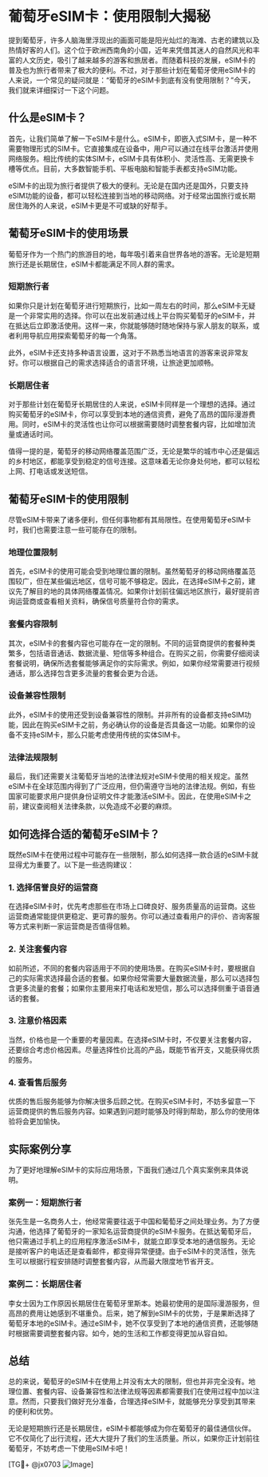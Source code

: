 # 葡萄牙eSIM卡：使用限制大揭秘

提到葡萄牙，许多人脑海里浮现出的画面可能是阳光灿烂的海滩、古老的建筑以及热情好客的人们。这个位于欧洲西南角的小国，近年来凭借其迷人的自然风光和丰富的人文历史，吸引了越来越多的游客和旅居者。而随着科技的发展，eSIM卡的普及也为旅行者带来了极大的便利。不过，对于那些计划在葡萄牙使用eSIM卡的人来说，一个常见的疑问就是：“葡萄牙的eSIM卡到底有没有使用限制？”今天，我们就来详细探讨一下这个问题。

## 什么是eSIM卡？

首先，让我们简单了解一下eSIM卡是什么。eSIM卡，即嵌入式SIM卡，是一种不需要物理形式的SIM卡。它直接集成在设备中，用户可以通过在线平台激活并使用网络服务。相比传统的实体SIM卡，eSIM卡具有体积小、灵活性高、无需更换卡槽等优点。目前，大多数智能手机、平板电脑和智能手表都支持eSIM功能。

eSIM卡的出现为旅行者提供了极大的便利。无论是在国内还是国外，只要支持eSIM功能的设备，都可以轻松连接到当地的移动网络。对于经常出国旅行或长期居住海外的人来说，eSIM卡更是不可或缺的好帮手。

## 葡萄牙eSIM卡的使用场景

葡萄牙作为一个热门的旅游目的地，每年吸引着来自世界各地的游客。无论是短期旅行还是长期居住，eSIM卡都能满足不同人群的需求。

### 短期旅行者

如果你只是计划在葡萄牙进行短期旅行，比如一周左右的时间，那么eSIM卡无疑是一个非常实用的选择。你可以在出发前通过线上平台购买葡萄牙的eSIM卡，并在抵达后立即激活使用。这样一来，你就能够随时随地保持与家人朋友的联系，或者利用导航应用探索葡萄牙的每一个角落。

此外，eSIM卡还支持多种语言设置，这对于不熟悉当地语言的游客来说非常友好。你可以根据自己的需求选择适合的语言环境，让旅途更加顺畅。

### 长期居住者

对于那些计划在葡萄牙长期居住的人来说，eSIM卡同样是一个理想的选择。通过购买葡萄牙的eSIM卡，你可以享受到本地的通信资费，避免了高昂的国际漫游费用。同时，eSIM卡的灵活性也让你可以根据需要随时调整套餐内容，比如增加流量或通话时间。

值得一提的是，葡萄牙的移动网络覆盖范围广泛，无论是繁华的城市中心还是偏远的乡村地区，都能享受到稳定的信号连接。这意味着无论你身处何地，都可以轻松上网、打电话或发送短信。

## 葡萄牙eSIM卡的使用限制

尽管eSIM卡带来了诸多便利，但任何事物都有其局限性。在使用葡萄牙eSIM卡时，我们也需要注意一些可能存在的限制。

### 地理位置限制

首先，eSIM卡的使用可能会受到地理位置的限制。虽然葡萄牙的移动网络覆盖范围较广，但在某些偏远地区，信号可能不够稳定。因此，在选择eSIM卡之前，建议先了解目的地的具体网络覆盖情况。如果你计划前往偏远地区旅行，最好提前咨询运营商或查看相关资料，确保信号质量符合你的需求。

### 套餐内容限制

其次，eSIM卡的套餐内容也可能存在一定的限制。不同的运营商提供的套餐种类繁多，包括语音通话、数据流量、短信等多种组合。在购买之前，你需要仔细阅读套餐说明，确保所选套餐能够满足你的实际需求。例如，如果你经常需要进行视频通话，那么选择包含更多流量的套餐会更为合适。

### 设备兼容性限制

此外，eSIM卡的使用还受到设备兼容性的限制。并非所有的设备都支持eSIM功能，因此在购买eSIM卡之前，务必确认你的设备是否具备这一功能。如果你的设备不支持eSIM卡，那么只能考虑使用传统的实体SIM卡。

### 法律法规限制

最后，我们还需要关注葡萄牙当地的法律法规对eSIM卡使用的相关规定。虽然eSIM卡在全球范围内得到了广泛应用，但仍需遵守当地的法律法规。例如，有些国家可能要求用户提供身份证明文件才能激活eSIM卡。因此，在使用eSIM卡之前，建议查阅相关法律条款，以免造成不必要的麻烦。

## 如何选择合适的葡萄牙eSIM卡？

既然eSIM卡在使用过程中可能存在一些限制，那么如何选择一款合适的eSIM卡就显得尤为重要了。以下是一些选购建议：

### 1. 选择信誉良好的运营商

在选择eSIM卡时，优先考虑那些在市场上口碑良好、服务质量高的运营商。这些运营商通常能提供更稳定、更可靠的服务。你可以通过查看用户的评价、咨询客服等方式来判断一家运营商是否值得信赖。

### 2. 关注套餐内容

如前所述，不同的套餐内容适用于不同的使用场景。在购买eSIM卡时，要根据自己的实际需求选择最合适的套餐。如果你经常需要大量数据流量，那么可以选择包含更多流量的套餐；如果你主要用来打电话和发短信，那么可以选择侧重于语音通话的套餐。

### 3. 注意价格因素

当然，价格也是一个重要的考量因素。在选择eSIM卡时，不仅要关注套餐内容，还要综合考虑价格因素。尽量选择性价比高的产品，既能节省开支，又能获得优质的服务。

### 4. 查看售后服务

优质的售后服务能够为你解决很多后顾之忧。在购买eSIM卡时，不妨多留意一下运营商提供的售后服务内容。如果遇到问题时能够及时得到帮助，那么你的使用体验将会更加愉快。

## 实际案例分享

为了更好地理解eSIM卡的实际应用场景，下面我们通过几个真实案例来具体说明。

### 案例一：短期旅行者

张先生是一名商务人士，他经常需要往返于中国和葡萄牙之间处理业务。为了方便沟通，他选择了葡萄牙的一家知名运营商提供的eSIM卡服务。在抵达葡萄牙后，他只需通过手机上的应用程序激活eSIM卡，就能立即享受本地的通信服务。无论是接听客户的电话还是查看邮件，都变得异常便捷。由于eSIM卡的灵活性，张先生可以根据行程安排随时调整套餐内容，从而最大限度地节省开支。

### 案例二：长期居住者

李女士因为工作原因长期居住在葡萄牙里斯本。她最初使用的是国际漫游服务，但高昂的费用让她感到不堪重负。后来，她了解到eSIM卡的优势，于是果断选择了葡萄牙本地的eSIM卡。通过eSIM卡，她不仅享受到了本地的通信资费，还能够随时根据需要调整套餐内容。如今，她的生活和工作都变得更加从容自如。

## 总结

总的来说，葡萄牙的eSIM卡在使用上并没有太大的限制，但也并非完全没有。地理位置、套餐内容、设备兼容性和法律法规等因素都需要我们在使用过程中加以注意。然而，只要我们做好充分准备，合理选择eSIM卡，就能够充分享受到其带来的便利和优势。

无论是短期旅行还是长期居住，eSIM卡都能够成为你在葡萄牙的最佳通信伙伴。它不仅简化了出行流程，还大大提升了我们的生活质量。所以，如果你正计划前往葡萄牙，不妨考虑一下使用eSIM卡吧！

[TG💪+ @jx0703 ![Image](https://github.com/user-attachments/assets/dbca1d08-cadb-493c-b0ec-ad6f7a83f270)]